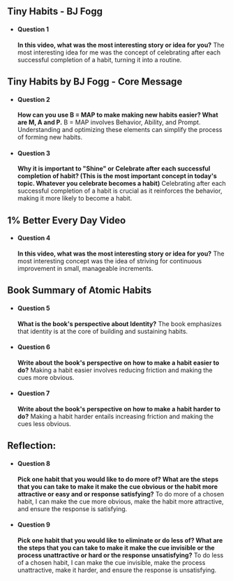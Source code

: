 ## Tiny Habits - BJ Fogg

- #### Question 1
  **In this video, what was the most interesting story or idea for you?**
  The most interesting idea for me was the concept of celebrating after each successful completion of a habit, turning it into a routine.

## Tiny Habits by BJ Fogg - Core Message

- #### Question 2
  **How can you use B = MAP to make making new habits easier? What are M, A and P.**
  B = MAP involves Behavior, Ability, and Prompt. Understanding and optimizing these elements can simplify the process of forming new habits.
  
- #### Question 3
  **Why it is important to "Shine" or Celebrate after each successful completion of habit? (This is the most important concept in today's topic. Whatever you celebrate becomes a habit)**
  Celebrating after each successful completion of a habit is crucial as it reinforces the behavior, making it more likely to become a habit.

## 1% Better Every Day Video

- #### Question 4
  **In this video, what was the most interesting story or idea for you?**
  The most interesting concept was the idea of striving for continuous improvement in small, manageable increments.

## Book Summary of Atomic Habits

- #### Question 5
  **What is the book's perspective about Identity?**
  The book emphasizes that identity is at the core of building and sustaining habits.

- #### Question 6
  **Write about the book's perspective on how to make a habit easier to do?**
  Making a habit easier involves reducing friction and making the cues more obvious.

- #### Question 7
  **Write about the book's perspective on how to make a habit harder to do?**
  Making a habit harder entails increasing friction and making the cues less obvious.

## Reflection:

- #### Question 8
  **Pick one habit that you would like to do more of? What are the steps that you can take to make it make the cue obvious or the habit more attractive or easy and or response satisfying?**
  To do more of a chosen habit, I can make the cue more obvious, make the habit more attractive, and ensure the response is satisfying.

- #### Question 9
  **Pick one habit that you would like to eliminate or do less of? What are the steps that you can take to make it make the cue invisible or the process unattractive or hard or the response unsatisfying?**
  To do less of a chosen habit, I can make the cue invisible, make the process unattractive, make it harder, and ensure the response is unsatisfying.
